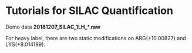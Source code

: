 # Tutorials for SILAC Quantification
Demo data **20181207_SILAC_1LH_*.raw**

For heavy label, there are two static modifications on ARG(+10.00827) and LYS(+8.014199).
